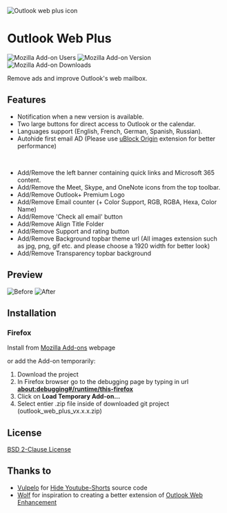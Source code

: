 
![Outlook web plus icon](https://addons.mozilla.org/user-media/addon_icons/2789/2789916-64.png?modified=2ae24ebb)
# Outlook Web Plus

![Mozilla Add-on Users](https://img.shields.io/amo/users/outlook-web-plus?style=flat&logo=firefox&label=Firefox%20Users)
![Mozilla Add-on Version](https://img.shields.io/amo/v/outlook-web-plus?style=flat&logo=firefox&label=Version)
![Mozilla Add-on Downloads](https://img.shields.io/amo/dw/outlook-web-plus?logo=firefox&label=Downloads)


Remove ads and improve Outlook's web mailbox.

## Features
- Notification when a new version is available.
- Two large buttons for direct access to Outlook or the calendar.
- Languages support (English, French, German, Spanish, Russian).
- Autohide first email AD (Please use [uBlock Origin](https://github.com/gorhill/uBlock) extension for better performance)

<br />

- Add/Remove the left banner containing quick links and Microsoft 365 content.
- Add/Remove the Meet, Skype, and OneNote icons from the top toolbar.
- Add/Remove Outlook+ Premium Logo
- Add/Remove Email counter (+ Color Support, RGB, RGBA, Hexa, Color Name)
- Add/Remove 'Check all email' button
- Add/Remove Align Title Folder
- Add/Remove Support and rating button
- Add/Remove Background topbar theme url (All images extension such as jpg, png, gif etc. and please choose a 1920 width for better look)
- Add/Remove Transparency topbar background


## Preview

![Before](https://addons.mozilla.org/user-media/previews/full/289/289012.png)
![After](https://addons.mozilla.org/user-media/previews/full/289/289797.png)

## Installation

### Firefox 

Install from [Mozilla Add-ons](https://addons.mozilla.org/fr/firefox/addon/outlook-web-plus/) webpage

or add the Add-on temporarily:
1. Download the project
2. In Firefox browser go to the debugging page by typing in url <b>[about:debugging#/runtime/this-firefox](about:debugging#/runtime/this-firefox)</b>
4. Click on <b>Load Temporary Add-on...</b>
5. Select entier .zip file inside of downloaded git project (outlook_web_plus_vx.x.x.zip)

## License

[BSD 2-Clause License](https://github.com/rztprog/outlook-web-plus/blob/main/LICENSE)

## Thanks to

- [Vulpelo](https://github.com/Vulpelo) for [Hide Youtube-Shorts](https://github.com/Vulpelo/hide-youtube-shorts) source code
- [Wolf](https://addons.mozilla.org/fr/firefox/user/12495535/) for inspiration to creating a better extension of [Outlook Web Enhancement](https://addons.mozilla.org/fr/firefox/addon/outlook-web-enhancement/)
